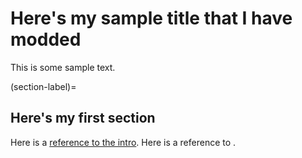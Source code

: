 # Here's my sample title that I have modded

This is some sample text.

(section-label)=
## Here's my first section

Here is a [reference to the intro](intro.md). Here is a reference to [](section-label).